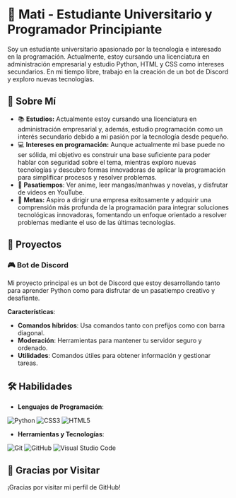 # 🌟 Mati - Estudiante Universitario y Programador Principiante

Soy un estudiante universitario apasionado por la tecnología e interesado en la programación. Actualmente, estoy cursando una licenciatura en administración empresarial y estudio Python, HTML y CSS como intereses secundarios. En mi tiempo libre, trabajo en la creación de un bot de Discord y exploro nuevas tecnologías.

## 🌸 Sobre Mí

- 📚 **Estudios:** Actualmente estoy cursando una licenciatura en administración empresarial y, además, estudio programación como un interés secundario debido a mi pasión por la tecnología desde pequeño.
- 💻 **Intereses en programación:** Aunque actualmente mi base puede no ser sólida, mi objetivo es construir una base suficiente para poder hablar con seguridad sobre el tema, mientras exploro nuevas tecnologías y descubro formas innovadoras de aplicar la programación para simplificar procesos y resolver problemas.
- 🎨 **Pasatiempos**: Ver anime, leer mangas/manhwas y novelas, y disfrutar de videos en YouTube.
- 🎯 **Metas:** Aspiro a dirigir una empresa exitosamente y adquirir una comprensión más profunda de la programación para integrar soluciones tecnológicas innovadoras, fomentando un enfoque orientado a resolver problemas mediante el uso de las últimas tecnologías.

## 🚀 Proyectos

### 🎮 Bot de Discord

Mi proyecto principal es un bot de Discord que estoy desarrollando tanto para aprender Python como para disfrutar de un pasatiempo creativo y desafiante.

**Características**:
- **Comandos híbridos**: Usa comandos tanto con prefijos como con barra diagonal.
- **Moderación**: Herramientas para mantener tu servidor seguro y ordenado.
- **Utilidades**: Comandos útiles para obtener información y gestionar tareas.

## 🛠️ Habilidades

- **Lenguajes de Programación**:

![Python](https://img.shields.io/badge/python-3670A0?style=for-the-badge&logo=python&logoColor=ffdd54) ![CSS3](https://img.shields.io/badge/css3-%231572B6.svg?style=for-the-badge&logo=css3&logoColor=white) ![HTML5](https://img.shields.io/badge/html5-%23E34F26.svg?style=for-the-badge&logo=html5&logoColor=white)
- **Herramientas y Tecnologías**:

![Git](https://img.shields.io/badge/git-%23F05033.svg?style=for-the-badge&logo=git&logoColor=white) ![GitHub](https://img.shields.io/badge/github-%23121011.svg?style=for-the-badge&logo=github&logoColor=white) ![Visual Studio Code](https://img.shields.io/badge/Visual%20Studio%20Code-0078d7.svg?style=for-the-badge&logo=visual-studio-code&logoColor=white)


## 🌟 Gracias por Visitar

¡Gracias por visitar mi perfil de GitHub!
